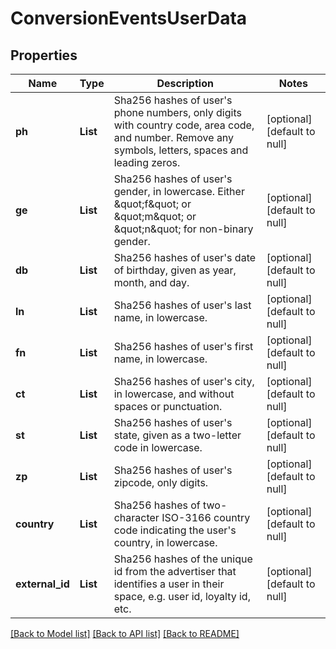 # ConversionEventsUserData
## Properties

| Name | Type | Description | Notes |
|------------ | ------------- | ------------- | -------------|
| **ph** | **List** | Sha256 hashes of user&#39;s phone numbers, only digits with country code, area code, and number. Remove any symbols, letters, spaces and leading zeros. | [optional] [default to null] |
| **ge** | **List** | Sha256 hashes of user&#39;s gender, in lowercase. Either \&quot;f\&quot; or \&quot;m\&quot; or \&quot;n\&quot; for non-binary gender. | [optional] [default to null] |
| **db** | **List** | Sha256 hashes of user&#39;s date of birthday, given as year, month, and day. | [optional] [default to null] |
| **ln** | **List** | Sha256 hashes of user&#39;s last name, in lowercase. | [optional] [default to null] |
| **fn** | **List** | Sha256 hashes of user&#39;s first name, in lowercase. | [optional] [default to null] |
| **ct** | **List** | Sha256 hashes of user&#39;s city, in lowercase, and without spaces or punctuation. | [optional] [default to null] |
| **st** | **List** | Sha256 hashes of user&#39;s state, given as a two-letter code in lowercase. | [optional] [default to null] |
| **zp** | **List** | Sha256 hashes of user&#39;s zipcode, only digits. | [optional] [default to null] |
| **country** | **List** | Sha256 hashes of two-character ISO-3166 country code indicating the user&#39;s country, in lowercase. | [optional] [default to null] |
| **external\_id** | **List** | Sha256 hashes of the unique id from the advertiser that identifies a user in their space, e.g. user id, loyalty id, etc. | [optional] [default to null] |

[[Back to Model list]](../README.md#documentation-for-models) [[Back to API list]](../README.md#documentation-for-api-endpoints) [[Back to README]](../README.md)

